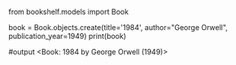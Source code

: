 from bookshelf.models import Book

book = Book.objects.create(title='1984', author="George Orwell", publication_year=1949)
print(book)

#output
<Book: 1984 by George Orwell (1949)>
